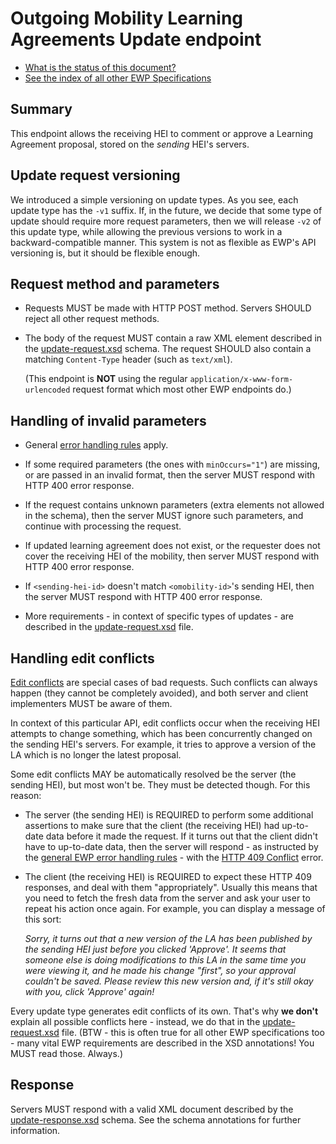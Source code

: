 Outgoing Mobility Learning Agreements Update endpoint
=====================================================

* [What is the status of this document?][statuses]
* [See the index of all other EWP Specifications][develhub]


Summary
-------

This endpoint allows the receiving HEI to comment or approve a Learning
Agreement proposal, stored on the *sending* HEI's servers.


Update request versioning
-------------------------

We introduced a simple versioning on update types. As you see, each update
type has the `-v1` suffix. If, in the future, we decide that some type of
update should require more request parameters, then we will release `-v2` of
this update type, while allowing the previous versions to work in a
backward-compatible manner. This system is not as flexible as EWP's API
versioning is, but it should be flexible enough.


Request method and parameters
-----------------------------

 * Requests MUST be made with HTTP POST method. Servers SHOULD reject all other
   request methods.

 * The body of the request MUST contain a raw XML element described in the
   [update-request.xsd](update-request.xsd) schema. The request SHOULD also
   contain a matching `Content-Type` header (such as `text/xml`).

   (This endpoint is **NOT** using the regular `application/x-www-form-urlencoded`
   request format which most other EWP endpoints do.)


Handling of invalid parameters
------------------------------

 * General [error handling rules][error-handling] apply.

 * If some required parameters (the ones with `minOccurs="1"`) are
   missing, or are passed in an invalid format, then the server MUST respond
   with HTTP 400 error response.

 * If the request contains unknown parameters (extra elements not allowed in
   the schema), then the server MUST ignore such parameters, and continue with
   processing the request.

 * If updated learning agreement does not exist, or the requester does not cover
   the receiving HEI of the mobility, then server MUST respond with HTTP 400 error
   response.

 * If `<sending-hei-id>` doesn't match `<omobility-id>`'s sending HEI, then the
   server MUST respond with HTTP 400 error response.

 * More requirements - in context of specific types of updates - are described
   in the [update-request.xsd](update-request.xsd) file.


Handling edit conflicts
-----------------------

[Edit conflicts](https://en.wikipedia.org/wiki/Edit_conflict) are special cases
of bad requests. Such conflicts can always happen (they cannot be completely
avoided), and both server and client implementers MUST be aware of them.

In context of this particular API, edit conflicts occur when the receiving HEI
attempts to change something, which has been concurrently changed on the sending HEI's servers.
For example, it tries to approve a version of the LA which is no longer the latest proposal.

Some edit conflicts MAY be automatically resolved be the server (the sending
HEI), but most won't be. They must be detected though. For this reason:

 * The server (the sending HEI) is REQUIRED to perform some additional
   assertions to make sure that the client (the receiving HEI) had up-to-date
   data before it made the request. If it turns out that the client didn't have
   to up-to-date data, then the server will respond - as instructed by the
   [general EWP error handling rules][error-handling] - with
   the [HTTP 409 Conflict][http-409] error.

 * The client (the receiving HEI) is REQUIRED to expect these HTTP 409
   responses, and deal with them "appropriately". Usually this means that you
   need to fetch the fresh data from the server and ask your user to repeat his
   action once again. For example, you can display a message of this sort:

   *Sorry, it turns out that a new version of the LA has been published by the
   sending HEI just before you clicked 'Approve'. It seems that someone else is
   doing modifications to this LA in the same time you were viewing it, and he
   made his change "first", so your approval couldn't be saved. Please review
   this new version and, if it's still okay with you, click 'Approve' again!*

Every update type generates edit conflicts of its own. That's why **we don't**
explain all possible conflicts here - instead, we do that in the
[update-request.xsd](update-request.xsd) file. (BTW - this is often true for
all other EWP specifications too - many vital EWP requirements are described in
the XSD annotations! You MUST read those. Always.)


Response
--------

Servers MUST respond with a valid XML document described by the
[update-response.xsd](update-response.xsd) schema. See the schema annotations
for further information.


[develhub]: http://developers.erasmuswithoutpaper.eu/
[statuses]: https://github.com/erasmus-without-paper/ewp-specs-management#statuses
[error-handling]: https://github.com/erasmus-without-paper/ewp-specs-architecture#error-handling
[http-409]: https://www.w3.org/Protocols/rfc2616/rfc2616-sec10.html#sec10.4.10

